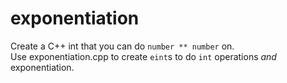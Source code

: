# exponentiation
Create a C++ int that you can do `number ** number` on.\
Use exponentiation.cpp to create `eint`s to do `int` operations _and_ exponentiation.
